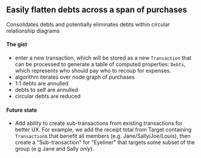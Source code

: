 ## Easily flatten debts across a span of purchases
Consolidates debts and potentially eliminates debts within circular relationship diagrams

#### The gist
- enter a new transaction, which will be stored as a new `Transaction` that can be processed to generate a table of computed properties: `Debts`, which represents who should pay who to recoup for expenses.
- algorithm iterates over node graph of purchases
- 1:1 debts are annulled
- debts to self are annulled
- circular debts are reduced 

#### Future state
- Add ability to create sub-transactions from existing transactions for better UX. For example, we add the receipt total from Target containing `Transaction`s that benefit all members (e.g. Jane/Sally/Joe/Louis), then create a "Sub-transaction" for "Eyeliner" that targets some subset of the group (e.g Jane and Sally *only*).
